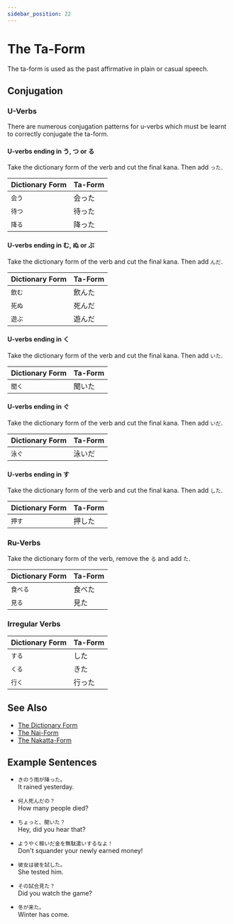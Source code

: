 ```yaml
---
sidebar_position: 22
---
```


# The Ta-Form

The ta-form is used as the past affirmative in plain or casual speech.

## Conjugation

### U-Verbs

There are numerous conjugation patterns for u-verbs which must be learnt to correctly conjugate the ta-form.

#### U-verbs ending in う, つ or る

Take the dictionary form of the verb and cut the final kana. Then add `った`.

|Dictionary Form|Ta-Form|
|:--|:--|
|``会う``|会った|
|``待つ``|待った|
|``降る``|降った|

#### U-verbs ending in む, ぬ or ぶ

Take the dictionary form of the verb and cut the final kana. Then add `んだ`.

|Dictionary Form|Ta-Form|
|:--|:--|
|``飲む``|飲んた|
|``死ぬ``|死んだ|
|``遊ぶ``|遊んだ|

#### U-verbs ending in く

Take the dictionary form of the verb and cut the final kana. Then add `いた`.

|Dictionary Form|Ta-Form|
|:--|:--|
|``聞く``|聞いた|

#### U-verbs ending in ぐ

Take the dictionary form of the verb and cut the final kana. Then add `いだ`.

|Dictionary Form|Ta-Form|
|:--|:--|
|``泳ぐ``|泳いだ|

#### U-verbs ending in す

Take the dictionary form of the verb and cut the final kana. Then add `した`.

|Dictionary Form|Ta-Form|
|:--|:--|
|``押す``|押した|

### Ru-Verbs

Take the dictionary form of the verb, remove the `る` and add `た`.

|Dictionary Form|Ta-Form|
|:--|:--|
|``食べる``|食べた|
|``見る``|見た|

### Irregular Verbs

|Dictionary Form|Ta-Form|
|:--|:--|
|``する``|した|
|``くる``|きた|
|``行く``|行った|

## See Also

- [The Dictionary Form](verb-shortformpresentaffirmative)
- [The Nai-Form](verb-shortformpresentnegative)
- [The Nakatta-Form](verb-shortformpastnegative)

## Example Sentences

- ``きのう雨が降った。``  
  It rained yesterday.

- ``何人死んだの？``  
  How many people died?

- ``ちょっと、聞いた？``  
  Hey, did you hear that?

- ``ようやく稼いだ金を無駄遣いするなよ！``  
  Don't squander your newly earned money!

- ``彼女は彼を試した。``  
  She tested him.

- ``その試合見た？``  
  Did you watch the game?

- ``冬が来た。``  
  Winter has come.
